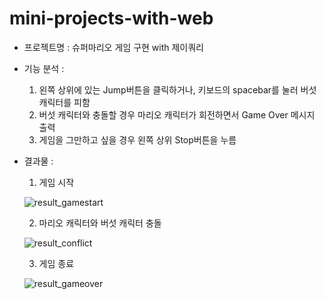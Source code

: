 # mini-projects-with-web    

<!---- > 아래 수업을 듣고 해 본 프로젝트입니다.
- 교육명: Web 프로그래밍(HTML, CSS, JavaScript, jQuery)
- 교육기간: 23.09.18~23.10.06
- 교육시수: 80시간
- 교육기관: 한국폴리텍대학(분당융합기술교육원) 임베디드시스템과 -----> 

 
- 프로젝트명 : 슈퍼마리오 게임 구현 with 제이쿼리  
- 기능  분석 : 
  
    1. 왼쪽 상위에 있는 Jump버튼을 클릭하거나, 키보드의 spacebar를 눌러 버섯 캐릭터를 피함
    2. 버섯 캐릭터와 충돌할 경우 마리오 캐릭터가 회전하면서 Game Over 메시지 출력
    3. 게임을 그만하고 싶을 경우 왼쪽 상위 Stop버튼을 누름
 
 - 결과물 : 
  
    1. 게임 시작 
   
      ![result_gamestart](https://github.com/Minhee713/mini-projects-with-web/assets/127821647/5c39b9a5-723d-4511-95f0-6f9c95ff72d5)

    
    2. 마리오 캐릭터와 버섯 캐릭터 충돌  
   
      ![result_conflict](https://github.com/Minhee713/mini-projects-with-web/assets/127821647/f22c235e-8394-4c31-b606-20a2f4794ea1)

    3. 게임 종료  
   
      ![result_gameover](https://github.com/Minhee713/mini-projects-with-web/assets/127821647/98407b82-9e3f-41d0-9c6d-9cc2b367cedf)
